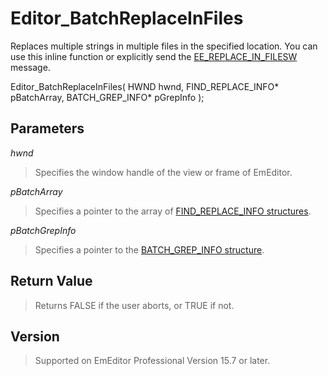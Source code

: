 # Editor\_BatchReplaceInFiles

Replaces multiple strings in multiple files in the specified location. You can
use this inline function or explicitly send the
[EE\_REPLACE\_IN\_FILESW](../message/ee_replace_in_filesw) message.

Editor\_BatchReplaceInFiles( HWND hwnd, FIND\_REPLACE\_INFO\* pBatchArray, BATCH\_GREP\_INFO\* pGrepInfo );

## Parameters

_hwnd_

> Specifies the window handle of the view or frame of EmEditor.

_pBatchArray_

> Specifies a pointer to the array of [FIND\_REPLACE\_INFO structures](../structure/find_replace_info).

_pBatchGrepInfo_

> Specifies a pointer to the [BATCH\_GREP\_INFO structure](../structure/batch_grep_info).

## Return Value

> Returns FALSE if the user aborts, or TRUE if not.

## Version

> Supported on EmEditor Professional Version 15.7 or later.
